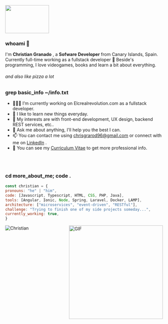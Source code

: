   <img width="140px" height="90" src="https://media1.tenor.com/images/dc26484243124b4f42647f3eff67f637/tenor.gif?itemid=14534845" />  
<br/>

 <h3>whoami 👀</h3>

I'm **Christian Granado** , a **Sofware Developer** from Canary Islands, Spain. Currently full-time working as a fullstack developer 👀 Beside's programming, I love videogames, books and learn a bit about everything. <br/> 
###### and also like pizza a lot

<h3>grep basic_info ~/info.txt</h3>

- 👨🏽‍💻 I’m currently working on Elcrealrevolution.com as a fullstack developer.
- 🌱 I like to learn new things everyday.
- 🤔 My interests are with front-end development, UX design, backend REST services, etc..
- 💬 Ask me about anything, I'll help you the best I can.
- 📫 You can contact me using <chrisgrarod96@gmail.com> or connect with me on [LinkedIn](https://www.linkedin.com/in/christiangranadorodriguez/) .
- 📝 You can see my [Curriculum Vitae](https://xxamer.github.io/Curriculum/) to get more professional info.

<br/>
<br/>

   ### cd more_about_me; code .

   ```javascript
const christian = {
  pronouns: "he" | "him",
  code: [Javascript, Typescript, HTML, CSS, PHP, Java],
  tools: [Angular, Ionic, Node, Spring, Laravel, Docker, LAMP],
  architecture: ["microservices", "event-driven", "RESTful"],
  challenge: "Trying to finish one of my side projects someday...",
  currently_working: true,
}
```
 
 <img align="right" width="300"  alt="GIF" src="https://media1.tenor.com/images/e4d613ee59e79b93e38ec2521cce19e4/tenor.gif?itemid=5751430" />

 ![Christian](https://github-readme-stats.vercel.app/api?username=xxamer&show_icons=true&hide_border=true)  
  
<br/><br/><br/>








